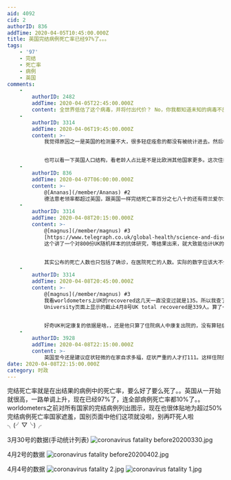 ```yaml
---
aid: 4092
cid: 2
authorID: 836
addTime: 2020-04-05T10:45:00.000Z
title: 英国完结病例死亡率已经97%了。。。
tags:
    - '97'
    - 完结
    - 死亡率
    - 病例
    - 英国
comments:
    -
        authorID: 2482
        addTime: 2020-04-05T22:45:00.000Z
        content: 全世界低估了这个病毒，并将付出代价？ No，你我都知道未知的病毒不应该被低估，难道科学家不知道？难道政治家不知道？
    -
        authorID: 3314
        addTime: 2020-04-06T19:45:00.000Z
        content: >-
            我觉得原因之一是英国的检测量不大，很多轻症痊愈的都没有被统计进去。然后各个国家对“痊愈”的判定标准我猜也不一样。不然英国从一月底出现第一例开始到现在才135人痊愈也太少了。。


            也可以看一下英国人口结构，看老龄人占比是不是比欧洲其他国家更多。这次住养老院的老头老太太们真是无辜受累。
    -
        authorID: 836
        addTime: 2020-04-07T06:00:00.000Z
        content: >-
            @[Ananas](/member/Ananas) #2
            德法意老领率都超过英国，跟英国一样完结死亡率百分之七八十的还有荷兰爱尔兰葡萄牙。。
    -
        authorID: 3314
        addTime: 2020-04-08T20:15:00.000Z
        content: >-
            @[magnus](/member/magnus) #3
            [https://www.telegraph.co.uk/global-health/science-and-disease/coronavirus-tests-never-heard-hold-key-exit-lockdown/](https://www.telegraph.co.uk/global-health/science-and-disease/coronavirus-tests-never-heard-hold-key-exit-lockdown/)
            这个讲了一个对800份UK随机样本的抗体研究，等结果出来，就大致能估计UK的感染人数了。到时候算的死亡率会更贴近实际情况吧。


            其实公布的死亡人数也只包括了确诊，在医院死亡的人数。实际的数字应该大不少，那些在家中或是养老院中病逝的人数并没有包括进去。
    -
        authorID: 3314
        addTime: 2020-04-08T20:45:00.000Z
        content: >-
            @[magnus](/member/magnus) #3
            我看worldometers上UK的recovered这几天一直没变过就是135。所以我查了一下别的网站，Johns Hopkins
            University页面上显示的截止4月8号UK total recovered是339人。算了一下完结死亡率还是95趴以上。。


            好奇UK判定康复的依据是啥，，还是他只算了住院病人中康复出院的，没有算轻症自己在家隔离痊愈的。
    -
        authorID: 3928
        addTime: 2020-04-08T22:15:00.000Z
        content: >-
            英国至今还是建议症状轻微的在家自求多福，症状严重的人才打111。这样住院的都是重的，而且可能是延误了最佳治疗时机，死亡率肯定更高，住院时间肯定更长。
date: 2020-04-08T22:15:00.000Z
category: 时政
---
```


完结死亡率就是在出结果的病例中的死亡率，要么好了要么死了。。英国从一开始就很高，一路单调上升，现在已经97%了，连全部病例死亡率都10%了。。worldometers之前对所有国家的完结病例列出图示，现在也很体贴地为超过50%完结病例死亡率国家遮羞，国别页面中他们这项就没啦，别再吓死人啦╮(╯▽╰)╭

3月30号的数据(手动统计列表) ![coronavirus fatality before20200330.jpg](https://i.loli.net/2020/04/05/I3PKd5LHkZn1m72.jpg)

4月2号的数据 ![coronavirus fatality before20200402.jpg](https://i.loli.net/2020/04/05/rwsDcJXTi7U1EQz.jpg)

4月4号的数据 ![coronavirus fatality  _2_.jpg](https://i.loli.net/2020/04/05/JHCnBxEASlmDjXd.jpg) ![coronavirus fatality _1_.jpg](https://i.loli.net/2020/04/05/AZHaCkvVL6SmpUh.jpg)
